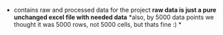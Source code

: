 - contains raw and processed data for the project
**raw data is just a pure unchanged excel file with needed data**
*also, by 5000 data points we thought it was 5000 rows, not 5000 cells, but thats fine :) *